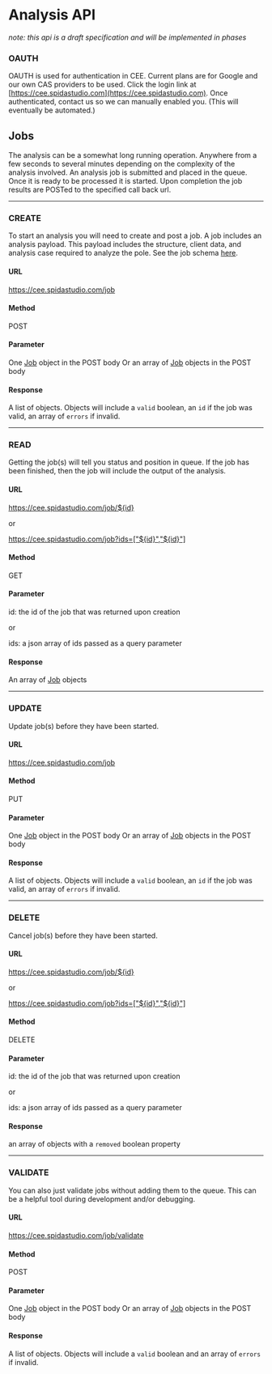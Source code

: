 Analysis API 
===========

_note: this api is a draft specification and will be implemented in phases_

### OAUTH

OAUTH is used for authentication in CEE.  Current plans are for Google and our own CAS providers to be used. Click the login link at [https://cee.spidastudio.com](https://cee.spidastudio.com). Once authenticated, contact us so we can manually enabled you.  (This will eventually be automated.)

Jobs
----

The analysis can be a somewhat long running operation.  Anywhere from a few seconds to several minutes depending on the complexity of the analysis involved. An analysis job is submitted and placed in the queue.  Once it is ready to be processed it is started.  Upon completion the job results are POSTed to the specified call back url.


----------------------------------------------------------------------------------------------------------------------------------------------------------------


### CREATE

To start an analysis you will need to create and post a job.  A job includes an analysis payload.  This payload includes the structure, client data, and analysis case required to analyze the pole.
See the job schema [here](../../resources/schema/spidacalc/cee/job.schema).

#### URL

https://cee.spidastudio.com/job

#### Method

POST

#### Parameter

One [Job](../../resources/schema/spidacalc/cee/job.schema) object in the POST body
Or an array of [Job](../../resources/schema/spidacalc/cee/job.schema) objects in the POST body

#### Response

A list of objects.  Objects will include a `valid` boolean, an `id` if the job was valid, an array of `errors` if invalid.


----------------------------------------------------------------------------------------------------------------------------------------------------------------


### READ

Getting the job(s) will tell you status and position in queue.  If the job has been finished, then the job will include the output of the analysis.

#### URL

https://cee.spidastudio.com/job/${id}

or 

https://cee.spidastudio.com/job?ids=["${id}","${id}"]

#### Method

GET

#### Parameter

id: the id of the job that was returned upon creation

or 

ids: a json array of ids passed as a query parameter

#### Response

An array of [Job](../../resources/schema/spidacalc/cee/job.schema) objects


----------------------------------------------------------------------------------------------------------------------------------------------------------------


### UPDATE

Update job(s) before they have been started.

#### URL

https://cee.spidastudio.com/job

#### Method

PUT

#### Parameter

One [Job](../../resources/schema/spidacalc/cee/job.schema) object in the POST body
Or an array of [Job](../../resources/schema/spidacalc/cee/job.schema) objects in the POST body

#### Response

A list of objects.  Objects will include a `valid` boolean, an `id` if the job was valid, an array of `errors` if invalid.


----------------------------------------------------------------------------------------------------------------------------------------------------------------


### DELETE

Cancel job(s) before they have been started.

#### URL

https://cee.spidastudio.com/job/${id}

or 

https://cee.spidastudio.com/job?ids=["${id}","${id}"]

#### Method

DELETE

#### Parameter

id: the id of the job that was returned upon creation

or 

ids: a json array of ids passed as a query parameter

#### Response

an array of objects with a `removed` boolean property


----------------------------------------------------------------------------------------------------------------------------------------------------------------


### VALIDATE

You can also just validate jobs without adding them to the queue.  This can be a helpful tool during development and/or debugging.

#### URL

https://cee.spidastudio.com/job/validate

#### Method

POST

#### Parameter

One [Job](../../resources/schema/spidacalc/cee/job.schema) object in the POST body
Or an array of [Job](../../resources/schema/spidacalc/cee/job.schema) objects in the POST body

#### Response

A list of objects.  Objects will include a `valid` boolean and an array of `errors` if invalid.


